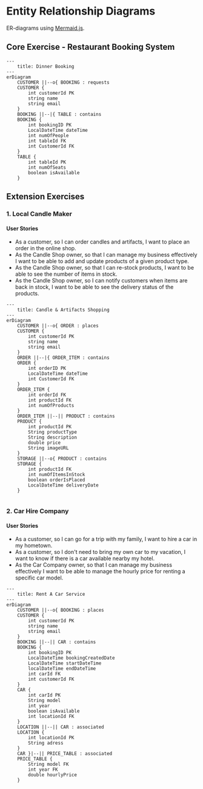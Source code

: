 # Entity Relationship Diagrams

ER-diagrams using [Mermaid.js](https://mermaid.js.org/syntax/entityRelationshipDiagram.html).

## Core Exercise - Restaurant Booking System
```mermaid
---
    title: Dinner Booking
---
erDiagram
    CUSTOMER ||--o{ BOOKING : requests
    CUSTOMER {
        int customerId PK
        string name
        string email
    }
    BOOKING ||--|{ TABLE : contains
    BOOKING {
        int bookingID PK
        LocalDateTime dateTime
        int numOfPeople
        int tableId FK
        int CustomerId FK
    }
    TABLE {
        int tableId PK
        int numOfSeats
        boolean isAvailable
    }
```

## Extension Exercises

### 1. Local Candle Maker
#### User Stories
- As a customer, so I can order candles and artifacts, I want to place an order in the online shop.
- As the Candle Shop owner, so that I can manage my business effectively I want to be able to add and update products of a given product type.
- As the Candle Shop owner, so that I can re-stock products, I want to be able to see the number of items in stock.
- As the Candle Shop owner, so I can notify customers when items are back in stock, I want to be able to see the delivery status of the products.

```mermaid
---
    title: Candle & Artifacts Shopping
---
erDiagram
    CUSTOMER ||--o{ ORDER : places
    CUSTOMER {
        int customerId PK
        string name
        string email
    }
    ORDER ||--|{ ORDER_ITEM : contains
    ORDER {
        int orderID PK
        LocalDateTime dateTime
        int CustomerId FK
    }
    ORDER_ITEM {
        int orderId FK
        int productId FK
        int numOfProducts
    }
    ORDER_ITEM ||--|| PRODUCT : contains
    PRODUCT {
        int productId PK
        String productType
        String description
        double price
        String imageURL
    }
    STORAGE ||--o{ PRODUCT : contains
    STORAGE {
        int productId FK
        int numOfItemsInStock
        boolean orderIsPlaced
        LocalDateTime deliveryDate
    }
    
```

### 2. Car Hire Company
#### User Stories
- As a customer, so I can go for a trip with my family, I want to hire a car in my hometown.
- As a customer, so I don't need to bring my own car to my vacation, I want to know if there is a car available nearby my hotel.
- As the Car Company owner, so that I can manage my business effectively I want to be able to manage the hourly price for renting a specific car model.

```mermaid
---
    title: Rent A Car Service
---
erDiagram
    CUSTOMER ||--o{ BOOKING : places
    CUSTOMER {
        int customerId PK
        string name
        string email
    }
    BOOKING ||--|| CAR : contains
    BOOKING {
        int bookingID PK
        LocalDateTime bookingCreatedDate
        LocalDateTime startDateTime
        localDateTime endDateTime
        int carId FK
        int customerId FK
    }
    CAR {
        int carId PK
        String model
        int year
        boolean isAvailable
        int locationId FK
    }
    LOCATION ||--|| CAR : associated
    LOCATION {
        int locationId PK
        String adress
    }
    CAR }|--|| PRICE_TABLE : associated
    PRICE_TABLE {
        String model FK
        int year FK
        double hourlyPrice
    }
```
